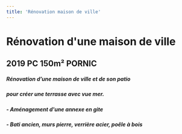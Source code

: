 ```yaml
---
title: 'Rénovation maison de ville'
---
```


# **Rénovation d'une maison de ville**
## 2019 PC 150m² PORNIC

##### Rénovation d’une maison de ville et de son patio 
##### pour créer une terrasse avec vue mer.
##### - Aménagement d'une annexe en gite
##### - Bati ancien, murs pierre, verrière acier, poêle à bois